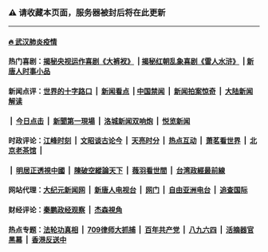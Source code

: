 ### ⚠️ 请收藏本页面，服务器被封后将在此更新

---

#### [🔥 武汉肺炎疫情](http://138.68.18.200:10000/videos/corona/)

#### 热门喜剧：[揭秘央视运作喜剧《大裤衩》](http://138.68.18.200:10000/videos/res/big-shorts/) &nbsp;|&nbsp;[揭秘红朝乱象喜剧《雷人水浒》](http://138.68.18.200:10000/videos/res/OutlawsOfMarsh/) &nbsp;|&nbsp;[新唐人时事小品](http://138.68.18.200:10000/videos/res/comedy/)

#### 新闻点评：[世界的十字路口](http://138.68.18.200:81/tanghao/) &nbsp;|&nbsp; [新闻看点](http://138.68.18.200:81/news-insight/) &nbsp;|&nbsp;[中国禁闻](http://138.68.18.200:81/ntdtv-news/) &nbsp;|&nbsp; [新闻拍案惊奇](http://138.68.18.200:81/dayu/) &nbsp;|&nbsp; [大陆新闻解读](http://138.68.18.200:81/ntdtv-comedy/)
####   &nbsp;|&nbsp;  [今日点击](http://138.68.18.200:81/news-click/)  &nbsp;|&nbsp; [新聞第一現場](http://138.68.18.200:81/primary-scene/) &nbsp;|&nbsp; [洛城新闻双响炮](http://138.68.18.200:81/la-news/) &nbsp;|&nbsp; [悦览新闻](http://138.68.18.200:81/dingyue/)

#### 时政评论：[江峰时刻](http://138.68.18.200:81/today-in-history/) &nbsp;|&nbsp; [文昭谈古论今](http://138.68.18.200:81/wenzhao/) &nbsp;|&nbsp; [天亮时分](http://138.68.18.200:81/tianliang/) &nbsp;|&nbsp; [热点互动](http://138.68.18.200:81/ntdtv-rdhd/) &nbsp;|&nbsp; [萧茗看世界](http://138.68.18.200:81/simonegao/) &nbsp;|&nbsp; [北京老茶馆](http://138.68.18.200:81/teahouse/)  &nbsp;|&nbsp;  
####   &nbsp;|&nbsp;  [明居正透視中國](http://138.68.18.200:81/decoding-china/)  &nbsp;|&nbsp; [陳破空縱論天下](http://138.68.18.200:81/pokong/)  &nbsp;|&nbsp; [薇羽看世間](http://138.68.18.200:81/weiyu/)  &nbsp;|&nbsp; [台湾政經最前線](http://138.68.18.200:81/taiwan/)   

#### 网站代理：[大纪元新闻网](http://138.68.18.200:10080/gb/) &nbsp;|&nbsp; [新唐人电视台](http://138.68.18.200:8808/gb/) &nbsp;|&nbsp; [网门](http://138.68.18.200:11000/) &nbsp;|&nbsp; [自由亚洲电台](http://138.68.18.200:9800/mandarin/) &nbsp;|&nbsp; [追查国际](http://138.68.18.200:10010/)

#### 财经评论：[秦鹏政经观察](http://138.68.18.200:81/qinpeng/) &nbsp;|&nbsp; [杰森視角 ](http://138.68.18.200:81/jason/)

#### 热点专题：[法轮功真相](http://138.68.18.200:10000/videos/truth.html) &nbsp;|&nbsp; [709律师大抓捕](http://138.68.18.200:10000/videos/709/) &nbsp;|&nbsp; [百年共产党](http://138.68.18.200:10000/videos/ccp.html) &nbsp;|&nbsp; [八九六四](http://138.68.18.200:10000/videos/88/)  &nbsp;|&nbsp; [活摘器官黑幕](http://138.68.18.200:10000/videos/res/Organs/)  &nbsp;|&nbsp; [香港反送中](http://138.68.18.200:10000/videos/res/hk/) 

<img src='http://gfw-breaker.win/links.md' width='0px' height='0px'/>

